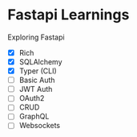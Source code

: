 # Fastapi Learnings

Exploring Fastapi

- [x] Rich
- [x] SQLAlchemy
- [x] Typer (CLI)
- [ ] Basic Auth
- [ ] JWT Auth
- [ ] OAuth2
- [ ] CRUD
- [ ] GraphQL
- [ ] Websockets